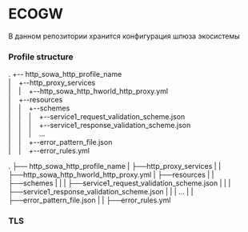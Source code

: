 # ECOGW

В данном репозитории хранится конфигурация шлюза экосистемы

### Profile structure

.
+-- http_sowa_http_profile_name <br />
|&nbsp;&nbsp;&nbsp;&nbsp;+--http_proxy_services <br />
|&nbsp;&nbsp;&nbsp;&nbsp;|&nbsp;&nbsp;&nbsp;&nbsp;+--http_sowa_http_hworld_http_proxy.yml <br />
|&nbsp;&nbsp;&nbsp;&nbsp;+--resources <br />
|&nbsp;&nbsp;&nbsp;&nbsp;|&nbsp;&nbsp;&nbsp;&nbsp;+--schemes <br />
|&nbsp;&nbsp;&nbsp;&nbsp;|&nbsp;&nbsp;&nbsp;&nbsp;|&nbsp;&nbsp;&nbsp;&nbsp;+--service1_request_validation_scheme.json <br />
|&nbsp;&nbsp;&nbsp;&nbsp;|&nbsp;&nbsp;&nbsp;&nbsp;|&nbsp;&nbsp;&nbsp;&nbsp;+--service1_response_validation_scheme.json <br />
|&nbsp;&nbsp;&nbsp;&nbsp;|&nbsp;&nbsp;&nbsp;&nbsp;|&nbsp;&nbsp;&nbsp;&nbsp;... <br />
|&nbsp;&nbsp;&nbsp;&nbsp;|&nbsp;&nbsp;&nbsp;&nbsp;+--error_pattern_file.json <br />
|&nbsp;&nbsp;&nbsp;&nbsp;|&nbsp;&nbsp;&nbsp;&nbsp;+--error_rules.yml <br />



.
├── http_sowa_http_profile_name
|   ├──http_proxy_services
|   |   ├──http_sowa_http_hworld_http_proxy.yml
|   ├──resources
|   |   ├──schemes
|   |   |   ├──service1_request_validation_scheme.json
|   |   |   ├──service1_response_validation_scheme.json
|   |   |   ...
|   |   ├──error_pattern_file.json
|   |   ├──error_rules.yml

### TLS
